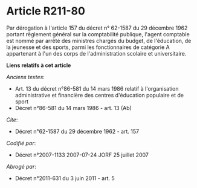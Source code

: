 # Article R211-80

Par dérogation à l'article 157 du décret n° 62-1587 du 29 décembre 1962 portant règlement général sur la comptabilité
publique, l'agent comptable est nommé par arrêté des ministres chargés du budget, de l'éducation, de la jeunesse et des
sports, parmi les fonctionnaires de catégorie A appartenant à l'un des corps de l'administration scolaire et universitaire.

**Liens relatifs à cet article**

_Anciens textes_:

  - Art. 13 du décret n°86-581 du 14 mars 1986 relatif à l'organisation administrative et financière des centres d'éducation populaire et de sport
  - Décret n°86-581 du 14 mars 1986 - art. 13 (Ab)

_Cite_:

  - Décret n°62-1587 du 29 décembre 1962 - art. 157

_Codifié par_:

  - Décret n°2007-1133 2007-07-24 JORF 25 juillet 2007

_Abrogé par_:

  - Décret n°2011-631 du 3 juin 2011 - art. 5
